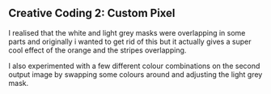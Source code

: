 ## Creative Coding 2: Custom Pixel

I realised that the white and light grey masks were overlapping in some parts and originally i wanted to get rid of this but it actually gives a super cool effect of the orange and the stripes overlapping.

I also experimented with a few different colour combinations on the second output image by swapping some colours around and adjusting the light grey mask. 
